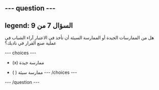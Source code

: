 --- question ---
---
legend: السؤال 7 من 9
---

هل من الممارسات الجيدة أو الممارسة السيئة أن تأخذ في الاعتبار آراء الشباب في عملية صنع القرار في ناديك؟

--- choices ---
- (x) ممارسة جيدة

- ( ) ممارسة سيئة --- /choices ---

--- /question ---
